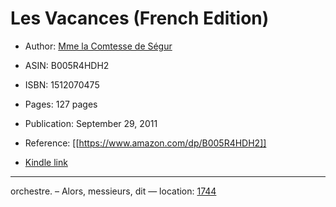 # Les Vacances (French Edition)

* Author: [Mme la Comtesse de Ségur](https://www.amazon.comundefined)
* ASIN: B005R4HDH2
* ISBN: 1512070475
* Pages: 127 pages
* Publication: September 29, 2011

* Reference: [[https://www.amazon.com/dp/B005R4HDH2]]
* [Kindle link](kindle://book?action=open&asin=B005R4HDH2)


---
orchestre. – Alors, messieurs, dit — location: [1744](kindle://book?action=open&asin=B005R4HDH2&location=1744)

